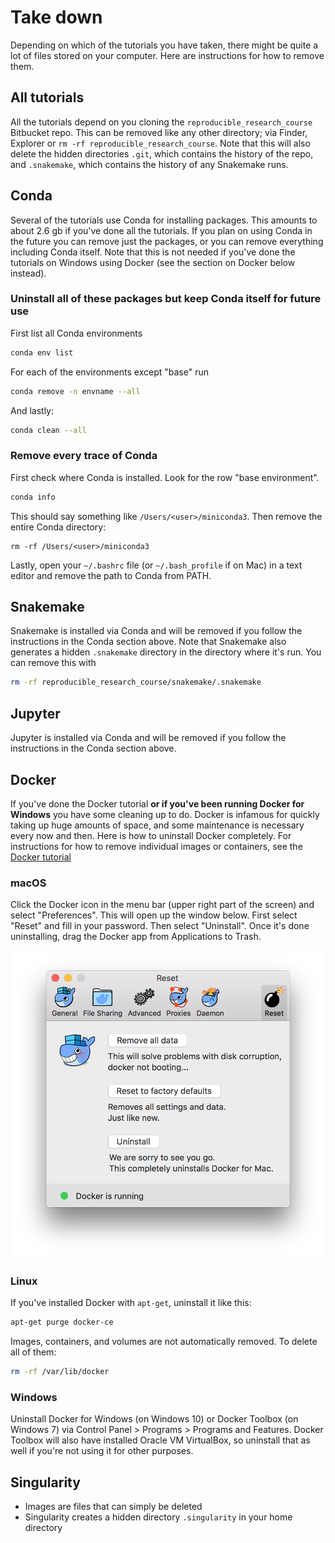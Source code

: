 <h1> Take down </h1>
Depending on which of the tutorials you have taken, there might be quite a lot of files stored on your computer. Here are instructions for how to remove them.

## All tutorials
All the tutorials depend on you cloning the `reproducible_research_course` Bitbucket repo. This can be removed like any other directory; via Finder, Explorer or `rm -rf reproducible_research_course`. Note that this will also delete the hidden directories `.git`, which contains the history of the repo, and `.snakemake`, which contains the history of any Snakemake runs.

## Conda
Several of the tutorials use Conda for installing packages. This amounts to about 2.6 gb if you've done all the tutorials. If you plan on using Conda in the future you can remove just the packages, or you can remove everything including Conda itself. Note that this is not needed if you've done the tutorials on Windows using Docker (see the section on Docker below instead).

### Uninstall all of these packages but keep Conda itself for future use
First list all Conda environments
```bash
conda env list
```

For each of the environments except "base" run
```bash
conda remove -n envname --all
```

And lastly:
```bash
conda clean --all
```

### Remove every trace of Conda
First check where Conda is installed. Look for the row "base environment".

```bash
conda info
```

This should say something like `/Users/<user>/miniconda3`. Then remove the entire Conda directory:

```
rm -rf /Users/<user>/miniconda3
```

Lastly, open your `~/.bashrc` file (or `~/.bash_profile` if on Mac) in a text editor and remove the path to Conda from PATH.

## Snakemake
Snakemake is installed via Conda and will be removed if you follow the instructions in the Conda section above. Note that Snakemake also generates a hidden `.snakemake` directory in the directory where it's run. You can remove this with

```bash
rm -rf reproducible_research_course/snakemake/.snakemake
```

## Jupyter
Jupyter is installed via Conda and will be removed if you follow the instructions in the Conda section above.

## Docker
If you've done the Docker tutorial **or if you've been running Docker for Windows** you have some cleaning up to do. Docker is infamous for quickly taking up huge amounts of space, and some maintenance is necessary every now and then. Here is how to uninstall Docker completely. For instructions for how to remove individual images or containers, see the [Docker tutorial](docker.md)

### macOS
Click the Docker icon in the menu bar (upper right part of the screen) and select "Preferences". This will open up the window below. First select "Reset" and fill in your password. Then select "Uninstall". Once it's done uninstalling, drag the Docker app from Applications to Trash.

![](images/docker_uninstall_osx.png)

### Linux
If you've installed Docker with `apt-get`, uninstall it like this:

```bash
apt-get purge docker-ce
```

Images, containers, and volumes are not automatically removed. To delete all of them:

```bash
rm -rf /var/lib/docker
```

### Windows
Uninstall Docker for Windows (on Windows 10) or Docker Toolbox (on Windows 7) via Control Panel > Programs > Programs and Features. Docker Toolbox will also have installed Oracle VM VirtualBox, so uninstall that as well if you're not using it for other purposes.

## Singularity

* Images are files that can simply be deleted
* Singularity creates a hidden directory `.singularity` in your home directory
